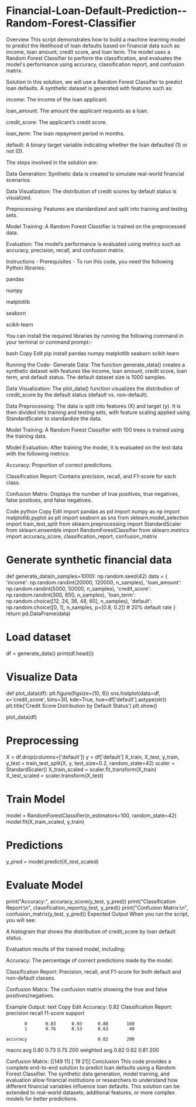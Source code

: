 # Financial-Loan-Default-Prediction--Random-Forest-Classifier

Overview
This script demonstrates how to build a machine learning model to predict the likelihood of loan defaults based on financial data such as income, loan amount, credit score, and loan term. The model uses a Random Forest Classifier to perform the classification, and evaluates the model's performance using accuracy, classification report, and confusion matrix.

Solution
In this solution, we will use a Random Forest Classifier to predict loan defaults. A synthetic dataset is generated with features such as:

income: The income of the loan applicant.

loan_amount: The amount the applicant requests as a loan.

credit_score: The applicant’s credit score.

loan_term: The loan repayment period in months.

default: A binary target variable indicating whether the loan defaulted (1) or not (0).

The steps involved in the solution are:

Data Generation: Synthetic data is created to simulate real-world financial scenarios.

Data Visualization: The distribution of credit scores by default status is visualized.

Preprocessing: Features are standardized and split into training and testing sets.

Model Training: A Random Forest Classifier is trained on the preprocessed data.

Evaluation: The model’s performance is evaluated using metrics such as accuracy, precision, recall, and confusion matrix.

Instructions -
Prerequisites -
To run this code, you need the following Python libraries:

pandas

numpy

matplotlib

seaborn

scikit-learn

You can install the required libraries by running the following command in your terminal or command prompt:-

bash
Copy
Edit
pip install pandas numpy matplotlib seaborn scikit-learn

Running the Code-
Generate Data: The function generate_data() creates a synthetic dataset with features like income, loan amount, credit score, loan term, and default status. The default dataset size is 1000 samples.

Data Visualization: The plot_data() function visualizes the distribution of credit_score by the default status (default vs. non-default).

Data Preprocessing: The data is split into features (X) and target (y). It is then divided into training and testing sets, with feature scaling applied using StandardScaler to standardize the data.

Model Training: A Random Forest Classifier with 100 trees is trained using the training data.

Model Evaluation: After training the model, it is evaluated on the test data with the following metrics:

Accuracy: Proportion of correct predictions.

Classification Report: Contains precision, recall, and F1-score for each class.

Confusion Matrix: Displays the number of true positives, true negatives, false positives, and false negatives.

Code
python
Copy
Edit
import pandas as pd
import numpy as np
import matplotlib.pyplot as plt
import seaborn as sns
from sklearn.model_selection import train_test_split
from sklearn.preprocessing import StandardScaler
from sklearn.ensemble import RandomForestClassifier
from sklearn.metrics import accuracy_score, classification_report, confusion_matrix

# Generate synthetic financial data
def generate_data(n_samples=1000):
    np.random.seed(42)
    data = {
        'income': np.random.randint(20000, 120000, n_samples),
        'loan_amount': np.random.randint(5000, 50000, n_samples),
        'credit_score': np.random.randint(300, 850, n_samples),
        'loan_term': np.random.choice([12, 24, 36, 48, 60], n_samples),
        'default': np.random.choice([0, 1], n_samples, p=[0.8, 0.2])  # 20% default rate
    }
    return pd.DataFrame(data)

# Load dataset
df = generate_data()
print(df.head())

# Visualize Data
def plot_data(df):
    plt.figure(figsize=(10, 6))
    sns.histplot(data=df, x='credit_score', bins=30, kde=True, hue=df['default'].astype(str))
    plt.title('Credit Score Distribution by Default Status')
    plt.show()

plot_data(df)

# Preprocessing
X = df.drop(columns=['default'])
y = df['default']
X_train, X_test, y_train, y_test = train_test_split(X, y, test_size=0.2, random_state=42)
scaler = StandardScaler()
X_train_scaled = scaler.fit_transform(X_train)
X_test_scaled = scaler.transform(X_test)

# Train Model
model = RandomForestClassifier(n_estimators=100, random_state=42)
model.fit(X_train_scaled, y_train)

# Predictions
y_pred = model.predict(X_test_scaled)

# Evaluate Model
print("Accuracy:", accuracy_score(y_test, y_pred))
print("Classification Report:\n", classification_report(y_test, y_pred))
print("Confusion Matrix:\n", confusion_matrix(y_test, y_pred))
Expected Output
When you run the script, you will see:

A histogram that shows the distribution of credit_score by loan default status.

Evaluation results of the trained model, including:

Accuracy: The percentage of correct predictions made by the model.

Classification Report: Precision, recall, and F1-score for both default and non-default classes.

Confusion Matrix: The confusion matrix showing the true and false positives/negatives.

Example Output:
text
Copy
Edit
Accuracy: 0.82
Classification Report:
               precision    recall  f1-score   support

           0       0.83      0.93      0.88       160
           1       0.76      0.53      0.63        40

    accuracy                           0.82       200
   macro avg       0.80      0.73      0.75       200
weighted avg       0.82      0.82      0.81       200

Confusion Matrix:
 [[149  11]
 [ 19  21]]
Conclusion
This code provides a complete end-to-end solution to predict loan defaults using a Random Forest Classifier.
The synthetic data generation, model training, and evaluation allow financial institutions or researchers to understand how different financial variables influence loan defaults. 
This solution can be extended to real-world datasets, additional features, or more complex models for better predictions.
